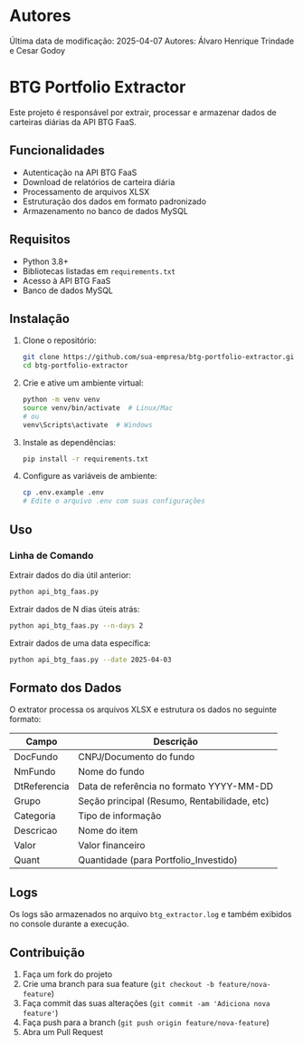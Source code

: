 # Autores 
Última data de modificação: 2025-04-07
Autores: Álvaro Henrique Trindade e Cesar Godoy


# BTG Portfolio Extractor

Este projeto é responsável por extrair, processar e armazenar dados de carteiras diárias da API BTG FaaS.

## Funcionalidades

- Autenticação na API BTG FaaS
- Download de relatórios de carteira diária
- Processamento de arquivos XLSX
- Estruturação dos dados em formato padronizado
- Armazenamento no banco de dados MySQL

## Requisitos

- Python 3.8+
- Bibliotecas listadas em `requirements.txt`
- Acesso à API BTG FaaS
- Banco de dados MySQL

## Instalação

1. Clone o repositório:
   ```bash
   git clone https://github.com/sua-empresa/btg-portfolio-extractor.git
   cd btg-portfolio-extractor
   ```

2. Crie e ative um ambiente virtual:
   ```bash
   python -m venv venv
   source venv/bin/activate  # Linux/Mac
   # ou
   venv\Scripts\activate  # Windows
   ```

3. Instale as dependências:
   ```bash
   pip install -r requirements.txt
   ```

4. Configure as variáveis de ambiente:
   ```bash
   cp .env.example .env
   # Edite o arquivo .env com suas configurações
   ```

## Uso

### Linha de Comando

Extrair dados do dia útil anterior:
```bash
python api_btg_faas.py
```

Extrair dados de N dias úteis atrás:
```bash
python api_btg_faas.py --n-days 2
```

Extrair dados de uma data específica:
```bash
python api_btg_faas.py --date 2025-04-03
```


## Formato dos Dados

O extrator processa os arquivos XLSX e estrutura os dados no seguinte formato:

| Campo               | Descrição                                 |
|---------------------|-------------------------------------------|
| DocFundo            | CNPJ/Documento do fundo                   |
| NmFundo             | Nome do fundo                             |
| DtReferencia        | Data de referência no formato YYYY-MM-DD  |
| Grupo               | Seção principal (Resumo, Rentabilidade, etc) |
| Categoria           | Tipo de informação                        |
| Descricao           | Nome do item                              |
| Valor               | Valor financeiro                          |
| Quant               | Quantidade (para Portfolio_Investido)     |

## Logs

Os logs são armazenados no arquivo `btg_extractor.log` e também exibidos no console durante a execução.

## Contribuição

1. Faça um fork do projeto
2. Crie uma branch para sua feature (`git checkout -b feature/nova-feature`)
3. Faça commit das suas alterações (`git commit -am 'Adiciona nova feature'`)
4. Faça push para a branch (`git push origin feature/nova-feature`)
5. Abra um Pull Request